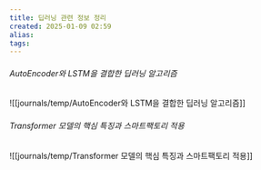 ```yaml
---
title: 딥러닝 관련 정보 정리
created: 2025-01-09 02:59
alias:
tags:
---
```

###### AutoEncoder와 LSTM을 결합한 딥러닝 알고리즘
![[journals/temp/AutoEncoder와 LSTM을 결합한 딥러닝 알고리즘]]

###### Transformer 모델의 핵심 특징과 스마트팩토리 적용
![[journals/temp/Transformer 모델의 핵심 특징과 스마트팩토리 적용]]
